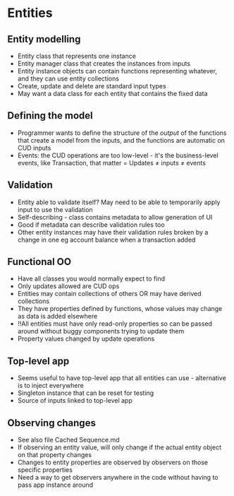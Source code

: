 Entities
========

Entity modelling
----------------
- Entity class that represents one instance
- Entity manager class that creates the instances from inputs
- Entity instance objects can contain functions representing whatever, and they can use entity collections
- Create, update and delete are standard input types
- May want a data class for each entity that contains the fixed data

Defining the model
------------------
- Programmer wants to define the structure of the *output* of the functions that create a model from the inputs, and the functions are automatic on CUD inputs
- Events: the CUD operations are too low-level - it's the business-level events, like Transaction, that matter
= Updates ≠ inputs ≠ events

Validation
----------
- Entity able to validate itself?  May need to be able to temporarily apply input to use the validation
- Self-describing - class contains metadata to allow generation of UI
- Good if metadata can describe validation rules too
- Other entity instances may have their validation rules broken by a change in one eg account balance when a transaction added

Functional OO
-------------
- Have all classes you would normally expect to find
- Only updates allowed are CUD ops
- Entities may contain collections of others OR may have derived collections
- They have properties defined by functions, whose values may change as data is added elsewhere
- !!All entities must have only read-only properties so can be passed around without buggy components trying to update them
- Property values changed by update operations


Top-level app
-------------
- Seems useful to have top-level app that all entities can use - alternative is to inject everywhere
- Singleton instance that can be reset for testing
- Source of inputs linked to top-level app

Observing changes
-----------------
- See also file Cached Sequence.md
- If observing an entity value, will only change if the actual entity object on that property changes
- Changes to entity properties are observed by observers on those specific properties
- Need a way to get observers anywhere in the code without having to pass app instance around

